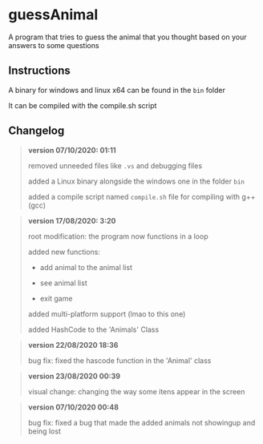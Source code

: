 
# guessAnimal
A program that tries to guess the animal that you thought based on your answers to some questions

## Instructions

A binary for windows and linux x64 can be found in the `bin` folder

It can be compiled with the compile.sh script

## Changelog

>**version 07/10/2020: 01:11**
>
>	removed unneeded files like `.vs` and debugging files
>
>	added a Linux binary alongside the windows one in the folder `bin`
>
>	added a compile script named `compile.sh` file for compiling with g++(gcc)

>**version 17/08/2020: 3:20**
>
>	root modification: the program now functions in a loop
>
>	added new functions:
>
>	- add animal to the animal list
>
>	- see animal list
>
>	- exit game
>
>	added multi-platform support (lmao to this one)
>
>	added HashCode to the 'Animals' Class

>**version 22/08/2020 18:36**
>
>	bug fix: fixed the hascode function in the 'Animal' class
	
>**version 23/08/2020 00:39**
>
>	visual change: changing the way some itens appear in the screen

>**version 07/10/2020 00:48**
>
>	bug fix: fixed a bug that made the added animals not showingup and being lost
